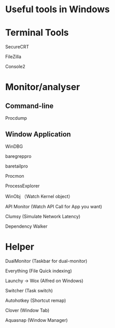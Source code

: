 Useful tools in Windows
========



# Terminal Tools

SecureCRT

FileZilla

Console2



# Monitor/analyser

## Command-line

Procdump


## Window Application

WinDBG

baregreppro

baretailpro

Procmon

ProcessExplorer

WinObj  （Watch Kernel object）

API Monitor (Watch API Call for App you want)

Clumsy (Simulate Network Latency)

Dependency Walker 



# Helper


DualMonitor (Taskbar for dual-monitor)

Everything (File Quick indexing)

Launchy -> Wox (Alfred on Windows)

Switcher (Task switch)

Autohotkey (Shortcut remap)

Clover (Window Tab)

Aquasnap (Window Manager)
